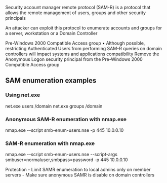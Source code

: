 Security account manager remote protocol (SAM-R) is a protocol that allows the remote management of users, groups and other security principals

An attacker can exploit this protocol to enumerate accounts and groups for a server, workstation or a Domain Controller

Pre-Windows 2000 Compatible Access group ▪ Although possible, restricting Authenticated Users from performing SAM-R queries on domain controllers will impact systems and applications compatibility Remove the Anonymous Logon security principal from the Pre-Windows 2000 Compatible Access group


## SAM enumeration examples

### Using net.exe 
net.exe users /domain 
net.exe groups /domain

### Anonymous SAM-R enumeration with nmap.exe 
nmap.exe --script smb-enum-users.nse -p 445 10.0.0.10

### SAM-R enumeration with nmap.exe 
nmap.exe --script smb-enum-users.nse --script-args smbuser=normaluser,smbpass=password -p 445 10.0.0.10


Protection - Limit SAMR enumeration to local admins only on member servers - Make sure anonymous SAMR is disable on domain controllers
